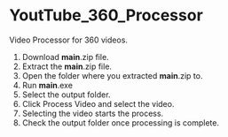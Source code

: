 # YoutTube_360_Processor
Video Processor for 360 videos.

1. Download __main__.zip file.
2. Extract the __main__.zip file.
3. Open the folder where you extracted __main__.zip to.
4. Run __main__.exe
5. Select the output folder.
6. Click Process Video and select the video.
7. Selecting the video starts the process.
8. Check the output folder once processing is complete.
